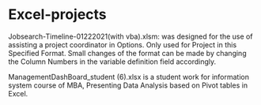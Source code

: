 # Excel-projects
Jobsearch-Timeline-01222021(with vba).xlsm:
was designed for the use of assisting a project coordinator in Options.
Only used for Project in this Specified Format. Small changes of the format can be made by changing the Column Numbers in the variable definition field accordingly.

ManagementDashBoard_student (6).xlsx
is a student work for information system course of MBA, Presenting Data Analysis based on Pivot tables in Excel.
